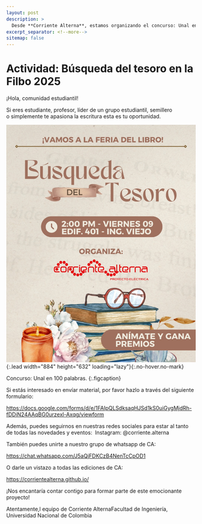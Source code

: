 ```yaml
---
layout: post
description: > 
  Desde **Corriente Alterna**, estamos organizando el concurso: Unal en 100 palabras. Invitamos a toda la comunidad universitaria a participar enviando sus escritos de 100 palabras de longitud. Todo el material debe ser enviado a través de nuestro formulario oficial. Tenemos increíbles premios. ¡Anímate a ser parte de este emocionante proyecto!
excerpt_separator: <!--more-->
sitemap: false
---
```


# Actividad: Búsqueda del tesoro en la Filbo 2025   

¡Hola, comunidad estudiantil! 
 
Si eres estudiante, profesor, líder de un grupo estudiantil, semillero o simplemente te apasiona la escritura esta es tu oportunidad.

![](/assets\img\publicaciones\imagen_filbo.jpeg){:.lead width="884" height="632" loading="lazy"}{:.no-hover.no-mark}

Concurso: Unal en 100 palabras.
{:.figcaption} 


Si estás interesado en envíar material, por favor hazlo a través del siguiente formulario:

https://docs.google.com/forms/d/e/1FAIpQLSdksaqHJSd1kS0uiGygMjdRh-fDDiN24AAqBG0urzexl-Axqg/viewform

Además, puedes seguirnos en nuestras redes sociales para estar al tanto de todas las novedades y eventos:  Instagram: @corriente.alterna

También puedes unirte a nuestro grupo de whatsapp de CA:

https://chat.whatsapp.com/J5aQjFDKCzB4NenTcCpOD1

O darle un vistazo a todas las ediciones de CA:

https://corrientealterna.github.io/

¡Nos encantaría contar contigo para formar parte de este emocionante proyecto!

Atentamente,l equipo de Corriente AlternaFacultad de Ingeniería, Universidad Nacional de Colombia

